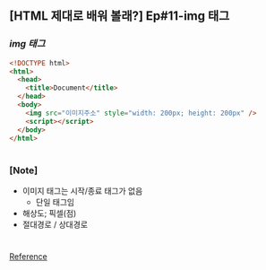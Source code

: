 ## [HTML 제대로 배워 볼래?] Ep#11-img 태그

### _img 태그_

```html
<!DOCTYPE html>
<html>
  <head>
    <title>Document</title>
  </head>
  <body>
    <img src="이미지주소" style="width: 200px; height: 200px" />
    <script></script>
  </body>
</html>
```

#

### [Note]

- 이미지 태그는 시작/종료 태그가 없음
  - 단일 태그임
- 해상도; 픽셀(점)
- 절대경로 / 상대경로

#

[Reference](https://www.youtube.com/watch?v=2vr10BOyIJ0)

